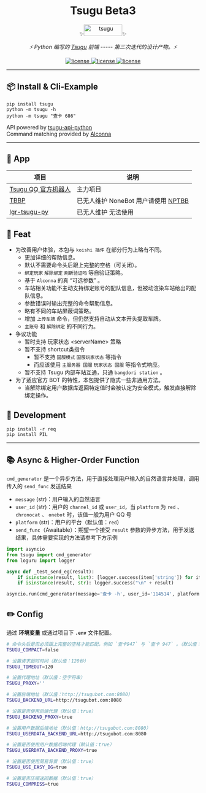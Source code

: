 


<div align="center">


<h1 align="center"> Tsugu Beta3 </h1>


<div align="center">

</div>

✨<img src="./logo.jpg" width="100" width="30" height="30" alt="tsugu"/>✨




_⚡️ Python 编写的 [Tsugu](https://github.com/Yamamoto-2/tsugu-bangdream-bot?tab=readme-ov-file) 前端 ----- 第三次迭代的设计产物。⚡️_



</div>

<p align="center">
<a href="https://github.com/Yamamoto-2/tsugu-bangdream-bot">
    <img src="https://img.shields.io/badge/tsugubangdream bot - api-yellow" alt="license">
  </a>

<a href="https://github.com/kumoSleeping/tsugu-python-frontend?tab=MIT-1-ov-file">
    <img src="https://img.shields.io/github/license/kumoSleeping/tsugu-python-frontend" alt="license">
  </a>
<a href="https://pypi.org/project/tsugu/">
    <img src="https://img.shields.io/pypi/v/tsugu.svg" alt="license">
  </a>
</p>

---

## 📦 Install & Cli-Example

```shell
pip install tsugu
python -m tsugu -h
python -m tsugu "查卡 686"
```

API powered by  <a href="https://github.com/WindowsSov8forUs/tsugu-api-python?tab=readme-ov-file">tsugu-api-python</a>    
Command matching provided by <a href="https://github.com/ArcletProject/Alconna">Alconna</a>    

***

## 🚗 App
| 项目 | 说明 |
| --- | --- |
| [Tsugu QQ 官方机器人](https://github.com/kumoSleeping/tsugu-qq-open-platform-bot) | 主力项目 |
| [TBBP](https://github.com/zhaomaoniu/tsugu-bangdream-bot-py) | 已无人维护 NoneBot 用户请使用 [NPTBB](https://github.com/WindowsSov8forUs/nonebot-plugin-tsugu-bangdream-bot) |
|[lgr-tsugu-py](https://github.com/kumoSleeping/lgr-tsugu-py) | 已无人维护 无法使用 |


## 📜 Feat

- 为改善用户体验，本包与 `koishi 插件` 在部分行为上略有不同。
  - 更加详细的帮助信息。
  - 默认不需要命令头后跟上完整的空格（可关闭）。
  - `绑定玩家` `解除绑定` `刷新验证吗` 等自验证策略。
  - 基于 `Alconna` 的真 “可选参数” 。
  - 车站相关功能不主动支持绑定账号的配队信息，但被动渲染车站给出的配队信息。
  - 参数错误时输出完整的命令帮助信息。
  - 略有不同的车站屏蔽词策略。
  - 增加 `上传车牌` 命令，但仍然支持自动从文本开头提取车牌。
  - `主账号` 和 `解除绑定` 的不同行为。
- 争议功能
  - 暂时支持 玩家状态 \<serverName\> 策略
  - 暂不支持 shortcut类指令
    - 暂不支持 `国服模式` `国服玩家状态` 等指令
    - 而应该使用 `主服务器 国服` `玩家状态 国服` 等指令式响应。
  - 暂不支持 Tsugu 内部车站互通，只通 `bangdori station` 。
- 为了适应官方 BOT 的特性，本包提供了隐式一些非通用方法。
  - 当解除绑定用户数据库返回特定值时会被认定为安全模式，触发直接解除绑定操作。

## 🔧 Development

```shell
pip install -r req
pip install PIL
```

---

## 📚 Async & Higher-Order Function
`cmd_generator` 是一个异步方法，用于直接处理用户输入的自然语言并处理，调用传入的 `send_func` 发送结果
- `message` (str)：用户输入的自然语言
- `user_id` (str)：用户的 `channel_id` 或 `user_id`，当 `platform` 为 `red` 、 `chronocat` 、 `onebot` 时，该值一般为用户 QQ 号
- `platform` (str)：用户的平台（默认值：`red`）
- `send_func`（Awaitable）：期望一个接受 `result` 参数的异步方法，用于发送结果，具体需要实现的方法请参考下方示例


```python
import asyncio
from tsugu import cmd_generator
from loguru import logger

async def _test_send_eg(result):
    if isinstance(result, list): [logger.success(item['string']) for item in result if item["type"] == "string"]
    if isinstance(result, str): logger.success("\n" + result)

asyncio.run(cmd_generator(message='查卡 -h', user_id='114514', platform='satori',send_func=_test_send_eg))


```

## ✏️ Config

通过 **环境变量** 或通过项目下 **`.env`** 文件配置。

```zsh
# 命令头后是否必须跟上完整的空格才能匹配，例如 `查卡947` 与 `查卡 947` 。（默认值：false）
TSUGU_COMPACT=false 

# 设置请求超时时间（默认值：120秒）
TSUGU_TIMEOUT=120

# 设置代理地址（默认值：空字符串）
TSUGU_PROXY=''

# 设置后端地址（默认值：http://tsugubot.com:8080）
TSUGU_BACKEND_URL=http://tsugubot.com:8080

# 设置是否使用后端代理（默认值：true）
TSUGU_BACKEND_PROXY=true

# 设置用户数据后端地址（默认值：http://tsugubot.com:8080）
TSUGU_USERDATA_BACKEND_URL=http://tsugubot.com:8080

# 设置是否使用用户数据后端代理（默认值：true）
TSUGU_USERDATA_BACKEND_PROXY=true

# 设置是否使用简易背景（默认值：true）
TSUGU_USE_EASY_BG=true

# 设置是否压缩返回数据（默认值：true）
TSUGU_COMPRESS=true
```


